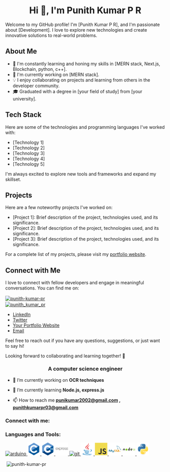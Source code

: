 <h1 align="center">Hi 👋, I'm Punith Kumar P R</h1>

Welcome to my GitHub profile! I'm [Punith Kumar P R], and I'm passionate about [Development]. I love to explore new technologies and create innovative solutions to real-world problems.
## About Me

- 🌱 I'm constantly learning and honing my skills in [MERN stack, Next.js, Blockchain, python, c++].
- 🔭 I'm currently working on [MERN stack].
- 💡 I enjoy collaborating on projects and learning from others in the developer community.
- 🎓 Graduated with a degree in [your field of study] from [your university].

## Tech Stack

Here are some of the technologies and programming languages I've worked with:

- [Technology 1]
- [Technology 2]
- [Technology 3]
- [Technology 4]
- [Technology 5]

I'm always excited to explore new tools and frameworks and expand my skillset.

## Projects

Here are a few noteworthy projects I've worked on:

- [Project 1]: Brief description of the project, technologies used, and its significance.
- [Project 2]: Brief description of the project, technologies used, and its significance.
- [Project 3]: Brief description of the project, technologies used, and its significance.

For a complete list of my projects, please visit my [portfolio website](not-yet-created.com).

## Connect with Me

I love to connect with fellow developers and engage in meaningful conversations. You can find me on:

<p align="left">
<a href="https://linkedin.com/in/punith-kumar-pr" target="blank"><img align="center" src="https://raw.githubusercontent.com/rahuldkjain/github-profile-readme-generator/master/src/images/icons/Social/linked-in-alt.svg" alt="punith-kumar-pr" height="30" width="40" /></a><br/>
<a href="https://instagram.com/punith_kumar_pr" target="blank"><img align="center" src="https://raw.githubusercontent.com/rahuldkjain/github-profile-readme-generator/master/src/images/icons/Social/instagram.svg" alt="punith_kumar_pr" height="30" width="40" /></a>
</p>

- [LinkedIn](your-linkedin-profile-url)
- [Twitter](your-twitter-profile-url)
- [Your Portfolio Website](your-portfolio-website-url)
- [Email](mailto:punithkumarpr03@gmail.com)

Feel free to reach out if you have any questions, suggestions, or just want to say hi!

Looking forward to collaborating and learning together! 🚀
















































<h3 align="center">A computer science engineer</h3>

- 🔭 I’m currently working on **OCR techniques**

- 🌱 I’m currently learning **Node.js, express.js**

- 📫 How to reach me **punikumar2002@gmail.com , punithkumarpr03@gmail.com**

<h3 align="left">Connect with me:</h3>


<h3 align="left">Languages and Tools:</h3>
<p align="left"> <a href="https://www.arduino.cc/" target="_blank" rel="noreferrer"> <img src="https://cdn.worldvectorlogo.com/logos/arduino-1.svg" alt="arduino" width="40" height="40"/> </a> <a href="https://www.cprogramming.com/" target="_blank" rel="noreferrer"> <img src="https://raw.githubusercontent.com/devicons/devicon/master/icons/c/c-original.svg" alt="c" width="40" height="40"/> </a> <a href="https://www.w3schools.com/cpp/" target="_blank" rel="noreferrer"> <img src="https://raw.githubusercontent.com/devicons/devicon/master/icons/cplusplus/cplusplus-original.svg" alt="cplusplus" width="40" height="40"/> </a> <a href="https://expressjs.com" target="_blank" rel="noreferrer"> <img src="https://raw.githubusercontent.com/devicons/devicon/master/icons/express/express-original-wordmark.svg" alt="express" width="40" height="40"/> </a> <a href="https://git-scm.com/" target="_blank" rel="noreferrer"> <img src="https://www.vectorlogo.zone/logos/git-scm/git-scm-icon.svg" alt="git" width="40" height="40"/> </a> <a href="https://www.java.com" target="_blank" rel="noreferrer"> <img src="https://raw.githubusercontent.com/devicons/devicon/master/icons/java/java-original.svg" alt="java" width="40" height="40"/> </a> <a href="https://developer.mozilla.org/en-US/docs/Web/JavaScript" target="_blank" rel="noreferrer"> <img src="https://raw.githubusercontent.com/devicons/devicon/master/icons/javascript/javascript-original.svg" alt="javascript" width="40" height="40"/> </a> <a href="https://www.mysql.com/" target="_blank" rel="noreferrer"> <img src="https://raw.githubusercontent.com/devicons/devicon/master/icons/mysql/mysql-original-wordmark.svg" alt="mysql" width="40" height="40"/> </a> <a href="https://nodejs.org" target="_blank" rel="noreferrer"> <img src="https://raw.githubusercontent.com/devicons/devicon/master/icons/nodejs/nodejs-original-wordmark.svg" alt="nodejs" width="40" height="40"/> </a> <a href="https://www.python.org" target="_blank" rel="noreferrer"> <img src="https://raw.githubusercontent.com/devicons/devicon/master/icons/python/python-original.svg" alt="python" width="40" height="40"/> </a> </p>

<p>&nbsp;<img align="center" src="https://github-readme-stats.vercel.app/api?username=punith-kumar-pr&show_icons=true&locale=en" alt="punith-kumar-pr" /></p>
